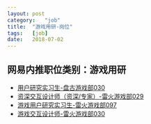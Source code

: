 ```yaml
---
layout:	post
category:	"job"
title:	"游戏用研-岗位"
tags:	[job]
date:	2018-07-02
---
```

## 网易内推职位类别：游戏用研
- [用户研究实习生-盘古游戏部030](http://bole.netease.com/position/h5/detail.do?id=4244&rcode=D1O21582aT)
- [资深交互设计师（资深/专家）-雷火游戏部029](http://bole.netease.com/position/h5/detail.do?id=8716&rcode=D1O21582aT)
- [游戏用户研究实习生-雷火游戏部097](http://bole.netease.com/position/h5/detail.do?id=7280&rcode=D1O21582aT)
- [游戏交互设计师-雷火游戏部030](http://bole.netease.com/position/h5/detail.do?id=8023&rcode=D1O21582aT)
